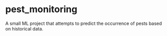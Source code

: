 # pest_monitoring
A small ML project that attempts to predict the occurrence of pests based on historical data.
